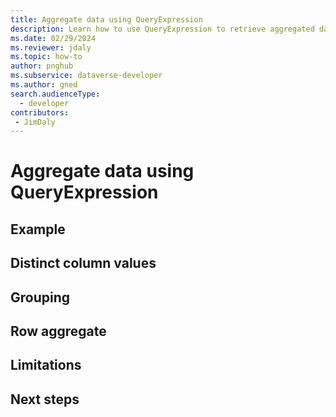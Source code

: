 ```yaml
---
title: Aggregate data using QueryExpression
description: Learn how to use QueryExpression to retrieve aggregated data from Microsoft Dataverse.
ms.date: 02/29/2024
ms.reviewer: jdaly
ms.topic: how-to
author: pnghub
ms.subservice: dataverse-developer
ms.author: gned
search.audienceType: 
  - developer
contributors:
 - JimDaly
---
```

# Aggregate data using QueryExpression

## Example

## Distinct column values

## Grouping

## Row aggregate

## Limitations

## Next steps